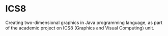 ICS8
====

Creating two-dimensional graphics in Java programming language, as part of the academic project on ICS8 (Graphics and Visual Computing) unit.
